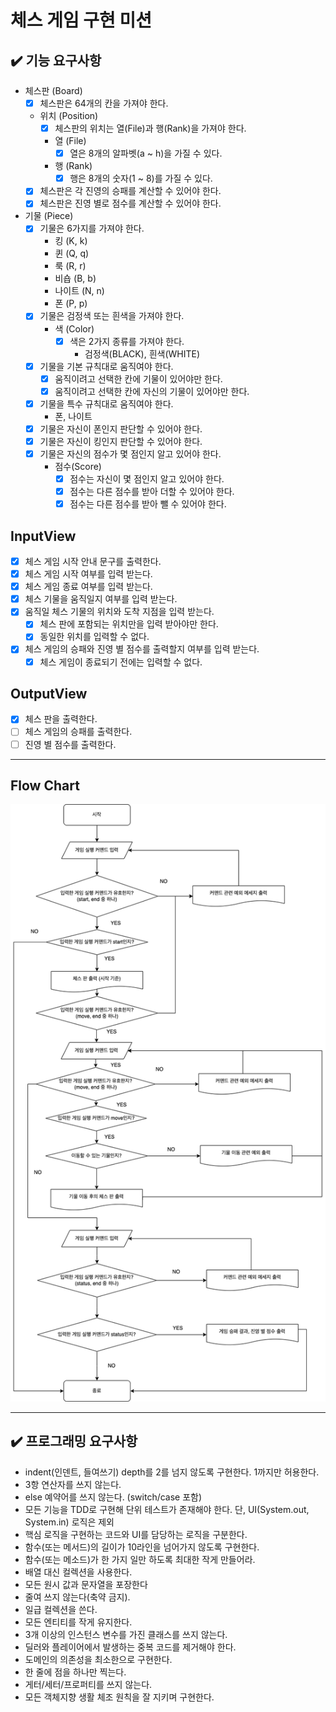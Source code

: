 # 체스 게임 구현 미션

## ✔️ 기능 요구사항

- 체스판 (Board)
  - [x] 체스판은 64개의 칸을 가져야 한다.
  - 위치 (Position)
    - [x] 체스판의 위치는 열(File)과 행(Rank)을 가져야 한다.
    - 열 (File)
      - [x] 열은 8개의 알파벳(a ~ h)을 가질 수 있다.
    - 행 (Rank)
      - [x] 행은 8개의 숫자(1 ~ 8)를 가질 수 있다.
  - [x] 체스판은 각 진영의 승패를 계산할 수 있어야 한다.
  - [x] 체스판은 진영 별로 점수를 계산할 수 있어야 한다.

- 기물 (Piece)
  - [x] 기물은 6가지를 가져야 한다.
    - 킹 (K, k)
    - 퀸 (Q, q)
    - 룩 (R, r)
    - 비숍 (B, b)
    - 나이트 (N, n)
    - 폰 (P, p)
  - [x] 기물은 검정색 또는 흰색을 가져야 한다.
    - 색 (Color)
      - [x] 색은 2가지 종류를 가져야 한다.
        - 검정색(BLACK), 흰색(WHITE)
  - [x] 기물을 기본 규칙대로 움직여야 한다.
    - [x] 움직이려고 선택한 칸에 기물이 있어야만 한다.
    - [x] 움직이려고 선택한 칸에 자신의 기물이 있어야만 한다.
  - [x] 기물을 특수 규칙대로 움직여야 한다.
    - 폰, 나이트
  - [x] 기물은 자신이 폰인지 판단할 수 있어야 한다.
  - [x] 기물은 자신이 킹인지 판단할 수 있어야 한다.
  - [x] 기물은 자신의 점수가 몇 점인지 알고 있어야 한다.
    - 점수(Score)
      - [x] 점수는 자신이 몇 점인지 알고 있어야 한다.
      - [x] 점수는 다른 점수를 받아 더할 수 있어야 한다.
      - [x] 점수는 다른 점수를 받아 뺄 수 있어야 한다.

## InputView

- [x] 체스 게임 시작 안내 문구를 출력한다.
- [x] 체스 게임 시작 여부를 입력 받는다.
- [x] 체스 게임 종료 여부를 입력 받는다.
- [x] 체스 기물을 움직일지 여부를 입력 받는다.
- [x] 움직일 체스 기물의 위치와 도착 지점을 입력 받는다.
  - [x] 체스 판에 포함되는 위치만을 입력 받아야만 한다.
  - [x] 동일한 위치를 입력할 수 없다.
- [x] 체스 게임의 승패와 진영 별 점수를 출력할지 여부를 입력 받는다.
  - [x] 체스 게임이 종료되기 전에는 입력할 수 없다.

## OutputView

- [x] 체스 판을 출력한다.
- [ ] 체스 게임의 승패를 출력한다.
- [ ] 진영 별 점수를 출력한다.

---

## Flow Chart

![flow-chart](./docs/chess.drawio.png)

---

## ✔️ 프로그래밍 요구사항

- indent(인덴트, 들여쓰기) depth를 2를 넘지 않도록 구현한다. 1까지만 허용한다.
- 3항 연산자를 쓰지 않는다.
- else 예약어를 쓰지 않는다. (switch/case 포함)
- 모든 기능을 TDD로 구현해 단위 테스트가 존재해야 한다. 단, UI(System.out, System.in) 로직은 제외
- 핵심 로직을 구현하는 코드와 UI를 담당하는 로직을 구분한다.
- 함수(또는 메서드)의 길이가 10라인을 넘어가지 않도록 구현한다.
- 함수(또는 메소드)가 한 가지 일만 하도록 최대한 작게 만들어라.
- 배열 대신 컬렉션을 사용한다.
- 모든 원시 값과 문자열을 포장한다
- 줄여 쓰지 않는다(축약 금지).
- 일급 컬렉션을 쓴다.
- 모든 엔티티를 작게 유지한다.
- 3개 이상의 인스턴스 변수를 가진 클래스를 쓰지 않는다.
- 딜러와 플레이어에서 발생하는 중복 코드를 제거해야 한다.
- 도메인의 의존성을 최소한으로 구현한다.
- 한 줄에 점을 하나만 찍는다.
- 게터/세터/프로퍼티를 쓰지 않는다.
- 모든 객체지향 생활 체조 원칙을 잘 지키며 구현한다.
